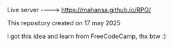 Live server ----> https://mahansa.github.io/RPG/

This repository created on 17 may 2025

i got this idea and learn from FreeCodeCamp, thx btw :)
